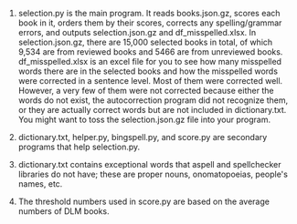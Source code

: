 1. selection.py is the main program. It reads books.json.gz, scores each book in it, orders them by their scores, corrects any spelling/grammar errors, and outputs selection.json.gz and df_misspelled.xlsx. In selection.json.gz, there are 15,000 selected books in total, of which 9,534 are from reviewed books and 5466 are from unreviewed books. df_misspelled.xlsx is an excel file for you to see how many misspelled words there are in the selected books and how the misspelled words were corrected in a sentence level. Most of them were corrected well. However, a very few of them were not corrected because either the words do not exist, the autocorrection program did not recognize them, or they are actually correct words but are not included in dictionary.txt. You might want to toss the selection.json.gz file into your program.

2. dictionary.txt, helper.py, bingspell.py, and score.py are secondary programs that help selection.py.

3. dictionary.txt contains exceptional words that aspell and spellchecker libraries do not have; these are
proper nouns, onomatopoeias, people's names, etc.

4. The threshold numbers used in score.py are based on the average numbers of DLM books.
